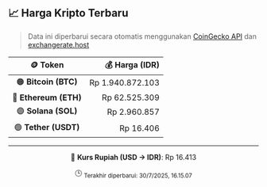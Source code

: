 

<!-- HARGA_KRIPTO -->
## 📈 Harga Kripto Terbaru

> Data ini diperbarui secara otomatis menggunakan [CoinGecko API](https://www.coingecko.com/) dan [exchangerate.host](https://exchangerate.host/)

<div align="center">

| 🪙 Token | 💰 Harga (IDR) |
|:------:|---------------:|
| 🟠 **Bitcoin (BTC)**   | Rp 1.940.872.103 |
| 🔵 **Ethereum (ETH)**  | Rp 62.525.309 |
| 🟣 **Solana (SOL)**    | Rp 2.960.857 |
| 🟢 **Tether (USDT)**   | Rp 16.406 |

---

💱 **Kurs Rupiah (USD → IDR)**: Rp 16.413

🕒 <sub>Terakhir diperbarui: 30/7/2025, 16.15.07</sub>

</div>
<!-- /HARGA_KRIPTO -->